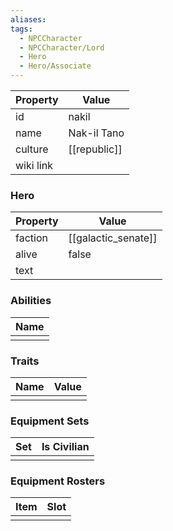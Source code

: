 ```yaml
---
aliases: 
tags:
  - NPCCharacter
  - NPCCharacter/Lord
  - Hero
  - Hero/Associate
---
```


| Property  | Value                 |
| :-------- | --------------------- |
| id        | nakil                 |
| name      | Nak-il Tano           |
| culture   | [[republic]] |
| wiki link |                       |
### Hero
| Property | Value               |
| -------- | ------------------- |
| faction  | [[galactic_senate]] |
| alive    | false               |
| text     |                     |

### Abilities
| Name |
| :--: |
|      |

### Traits
| Name | Value |
| ---- | ----- |
|      |       |

### Equipment Sets
| Set | Is Civilian |
| --- | ----------- |
|     |             |

### Equipment Rosters
| Item | Slot |
| ---- | ---- |
|      |      |
